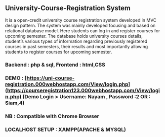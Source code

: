 ## University-Course-Registration System

It is a open-credit university course registration system developed in MVC design pattern. The system was mainly developed focusing and based on relational database model.  Here students can log in and register courses for upcoming semester. The database holds university courses details, student’s various types of information regarding previously registered courses in past semesters, their results and most importantly allowing students to register courses for upcoming semester.

### Backend : php & sql, Frontend : html,CSS

### DEMO : [https://uni-course-registration.000webhostapp.com/View/login.php](https://courseregistration123.000webhostapp.com/View/login.php) (Demo Login > Username: Nayam , Password :2   OR : Siam,4)
### NB : Compatible with Chrome Browser


### LOCALHOST SETUP : XAMPP(APACHE & MYSQL)
